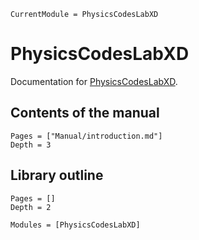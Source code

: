 ```@meta
CurrentModule = PhysicsCodesLabXD
```

# PhysicsCodesLabXD

Documentation for [PhysicsCodesLabXD](https://github.com/PhysicsCodesLab/PhysicsCodesLabXD.jl).


## Contents of the manual

```@contents
Pages = ["Manual/introduction.md"]
Depth = 3
```

## Library outline

```@contents
Pages = []
Depth = 2
```

```@autodocs
Modules = [PhysicsCodesLabXD]
```

